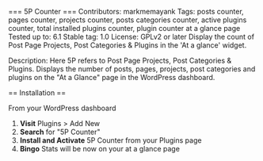 === 5P Counter ===
Contributors: markmemayank
Tags: posts counter, pages counter, projects counter, posts categories counter, active plugins counter, total installed plugins counter, plugin counter at a glance page  
Tested up to: 6.1
Stable tag: 1.0
License: GPLv2 or later
Display the count of Post Page Projects, Post Categories & Plugins in the 'At a glance' widget.

Description: Here 5P refers to Post Page Projects, Post Categories & Plugins. Displays the number of posts, pages, projects, post categories and plugins on the "At a Glance" page in the WordPress dashboard.

== Installation ==

From your WordPress dashboard

1. **Visit** Plugins > Add New
2. **Search** for "5P Counter"
3. **Install and Activate** 5P Counter from your Plugins page
4. **Bingo** Stats will be now on your at a glance page
